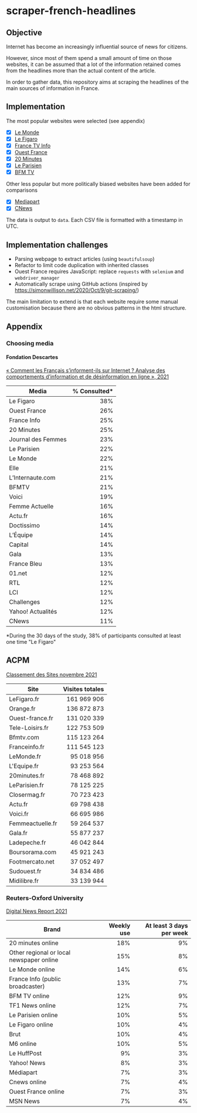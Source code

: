 # scraper-french-headlines

## Objective

Internet has become an increasingly influential source of news for citizens. 

However, since most of them spend a small amount of time on those websites, it
can be assumed that a lot of the information retained comes from the headlines
more than the actual content of the article.

In order to gather data, this repository aims at scraping the headlines
of the main sources of information in France.

## Implementation

The most popular websites were selected (see appendix)

- [x] [Le Monde](https://www.lemonde.fr/)
- [x] [Le Figaro](https://www.lefigaro.fr/)
- [x] [France TV Info](https://mobile.francetvinfo.fr/)
- [x] [Ouest France](https://www.ouest-france.fr/)
- [x] [20 Minutes](https://www.20minutes.fr/)
- [x] [Le Parisien](https://www.leparisien.fr/)
- [x] [BFM TV](https://www.bfmtv.com/)

Other less popular but more politically biased websites have been added for comparisons

- [x] [Mediapart](https://www.mediapart.fr/)
- [x] [CNews](https://www.cnews.fr/)

The data is output to `data`. Each CSV file is formatted with a timestamp in UTC.

## Implementation challenges

- Parsing webpage to extract articles (using `beautifulsoup`)
- Refactor to limit code duplication with inherited classes
- Ouest France requires JavaScript: replace `requests` with `selenium` and `webdriver_manager`
- Automatically scrape using GitHub actions (inspired by <https://simonwillison.net/2020/Oct/9/git-scraping/>)

The main limitation to extend is that each website require some manual customisation 
because there are no obvious patterns in the html structure.

## Appendix

### Choosing media

#### Fondation Descartes

[« Comment les Français s’informent-ils sur Internet ? Analyse des comportements d’information et de désinformation en ligne », 2021](https://www.fondationdescartes.org/wp-content/uploads/2021/03/Etude_Information_Internet_FondationDescartes_2021.pdf)

| Media              | % Consulted* |
| ------------------ | -----------: |
| Le Figaro          |          38% |
| Ouest France       |          26% |
| France Info        |          25% |
| 20 Minutes         |          25% |
| Journal des Femmes |          23% |
| Le Parisien        |          22% |
| Le Monde           |          22% |
| Elle               |          21% |
| L’Internaute.com   |          21% |
| BFMTV              |          21% |
| Voici              |          19% |
| Femme Actuelle     |          16% |
| Actu.fr            |          16% |
| Doctissimo         |          14% |
| L’Équipe           |          14% |
| Capital            |          14% |
| Gala               |          13% |
| France Bleu        |          13% |
| 01.net             |          12% |
| RTL                |          12% |
| LCI                |          12% |
| Challenges         |          12% |
| Yahoo! Actualités  |          12% |
| CNews              |          11% |

*During the 30 days of the study, 38% of participants consulted at least one time "Le Figaro"

## ACPM

[Classement des Sites novembre 2021](https://www.acpm.fr/Les-chiffres/Frequentation-Sites-et-Applications/Classement-des-Sites)

| Site             | Visites totales |
| ---------------- | --------------: |
| LeFigaro.fr      |     161 969 906 |
| Orange.fr        |     136 872 873 |
| Ouest-france.fr  |     131 020 339 |
| Tele-Loisirs.fr  |     122 753 509 |
| Bfmtv.com        |     115 123 264 |
| Franceinfo.fr    |     111 545 123 |
| LeMonde.fr       |      95 018 956 |
| L'Equipe.fr      |      93 253 564 |
| 20minutes.fr     |      78 468 892 |
| LeParisien.fr    |      78 125 225 |
| Closermag.fr     |      70 723 423 |
| Actu.fr          |      69 798 438 |
| Voici.fr         |      66 695 986 |
| Femmeactuelle.fr |      59 264 537 |
| Gala.fr          |      55 877 237 |
| Ladepeche.fr     |      46 042 844 |
| Boursorama.com   |      45 921 243 |
| Footmercato.net  |      37 052 497 |
| Sudouest.fr      |      34 834 486 |
| Midilibre.fr     |      33 139 944 |

### Reuters-Oxford University

[Digital News Report 2021](https://reutersinstitute.politics.ox.ac.uk/digital-news-report/2021/france)

| Brand                                    | Weekly use | At least 3 days per week |
| ---------------------------------------- | ---------: | -----------------------: |
| 20 minutes online                        |        18% |                       9% |
| Other regional or local newspaper online |        15% |                       8% |
| Le Monde online                          |        14% |                       6% |
| France Info (public broadcaster)         |        13% |                       7% |
| BFM TV online                            |        12% |                       9% |
| TF1 News online                          |        12% |                       7% |
| Le Parisien online                       |        10% |                       5% |
| Le Figaro online                         |        10% |                       4% |
| Brut                                     |        10% |                       4% |
| M6 online                                |        10% |                       5% |
| Le HuffPost                              |         9% |                       3% |
| Yahoo! News                              |         8% |                       3% |
| Médiapart                                |         7% |                       3% |
| Cnews online                             |         7% |                       4% |
| Ouest France online                      |         7% |                       3% |
| MSN News                                 |         7% |                       4% |